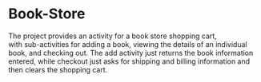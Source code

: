 # Book-Store
The project provides an activity for a book store shopping cart,  
with sub-activities for adding a book, viewing the details of an individual book, and checking out. 
The add activity just returns the book information entered, while checkout just asks for shipping and 
billing information and then clears the shopping cart.
